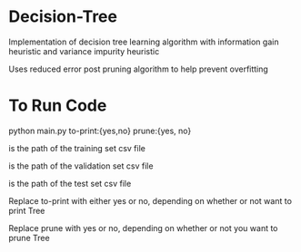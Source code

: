 # Decision-Tree
Implementation of decision tree learning algorithm with information gain heuristic and variance impurity heuristic

Uses reduced error post pruning algorithm to help prevent overfitting


# To Run Code
python main.py <training-set> <validation-set> <test-set> to-print:{yes,no} prune:{yes, no}

<training-set> is the path of the training set csv file

<validation-set> is the path of the validation set csv file

<test-set> is the path of the test set csv file

Replace to-print with either yes or no, depending on whether or not want to print Tree

Replace prune with yes or no, depending on whether or not you want to prune Tree
